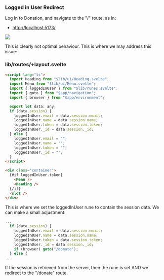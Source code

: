 ### Logged in User Redirect

Log in to Donation, and navigate to the "/" route, as in:

- <http://localhost:5173/>

![](/Users/edeleastar/repos/hdip/2024/sem-3/full-stack-1/unit-6-sveltekit/topic-24-svelte-full/unit-1/book-24b/img/07.png)

This is clearly not optimal behaviour. This is where we may address this issue:

### lib/routes/+layout.svelte

~~~html
<script lang="ts">
  import Heading from "$lib/ui/Heading.svelte";
  import Menu from "$lib/ui/Menu.svelte";
  import { loggedInUser } from "$lib/runes.svelte";
  import { goto } from "$app/navigation";
  import { browser } from "$app/environment";

  export let data: any;
  if (data.session) {
    loggedInUser.email = data.session.email;
    loggedInUser.name = data.session.name;
    loggedInUser.token = data.session.token;
    loggedInUser._id = data.session._id;
  } else {
    loggedInUser.email = "";
    loggedInUser.name = "";
    loggedInUser.token = "";
    loggedInUser._id = "";
  }
</script>

<div class="container">
  {#if loggedInUser.token}
    <Menu />
    <Heading />
  {/if}
  <slot />
</div>
~~~

This is where we set the loggedInUser rune to contain the session data. We can make a small adjustment:

~~~typescript
...
  if (data.session) {
    loggedInUser.email = data.session.email;
    loggedInUser.name = data.session.name;
    loggedInUser.token = data.session.token;
    loggedInUser._id = data.session._id;
    if (browser) goto("/donate");
  } else {
...
~~~

If the session is retrieved from the server, then the rune is set AND we redirect to the "/donate" route.